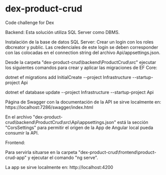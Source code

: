 # dex-product-crud
Code challenge for Dex

Backend:
Esta solución utiliza SQL Server como DBMS.

Instalación de la base de datos
SQL Server: Crear un login con los roles dbcreator y public. Las credenciales de este login se deben corresponder con las colocadas en el connection string del archivo Api/appsettings.json.

Desde la carpeta "dex-product-crud\backend\ProductCrud\src" ejecutar los siguientes comandos para crear y aplicar las migraciones de EF Core:

dotnet ef migrations add InitialCreate --project Infrastructure --startup-project Api

dotnet ef database update --project Infrastructure --startup-project Api

Página de Swagger con la documentación de la API se sirve localmente en:
https://localhost:7286/swagger/index.html

En el archivo "dex-product-crud\backend\ProductCrud\src\Api\appsettings.json" está la sección "CorsSettings" para permitir el origen de la App de Angular local pueda consumir la API.

Frontend:

Para servirla situarse en la carpeta "dex-product-crud\frontend\product-crud-app" y ejecutar el comando "ng serve".

La app se sirve localmente en:
http://localhost:4200
